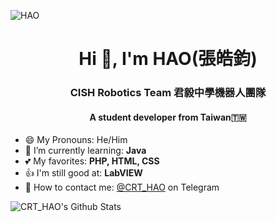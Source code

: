 ![HAO](https://user-images.githubusercontent.com/31580253/111883320-836ec680-89f5-11eb-829b-87a4ad779226.png)

<h1 align="center">Hi 👋, I'm HAO(張皓鈞)</h1>
<h3 align="center">CISH Robotics Team 君毅中學機器人團隊</h3>
<h4 align="center">A student developer from Taiwan🇹🇼</h4>

- 😄 My Pronouns: He/Him
- 🌱 I’m currently learning: **Java**
- 💕 My favorites: **PHP, HTML, CSS**
- 👍 I'm still good at: **LabVIEW**
- 💬 How to contact me: [@CRT_HAO](https://t.me/crt_hao) on Telegram

<img src="https://github-readme-stats.vercel.app/api?username=iqv29&theme=default&show_icons=true" alt="CRT_HAO's Github Stats" />

